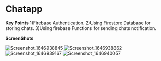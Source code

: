 # Chatapp

**Key Points**
1)Firebase Authentication.
2)Using Firestore Database for storing chats.
3)Using firebase Functions for sending chats notification.

**ScreenShots**

![Screenshot_1646938845](https://user-images.githubusercontent.com/38549266/157736638-260bfbe6-993f-447d-956d-9a51485312ef.png)
![Screenshot_1646938862](https://user-images.githubusercontent.com/38549266/157736664-8de6b1fe-01d2-4b1b-bc0b-897a18c489df.png)
![Screenshot_1646939167](https://user-images.githubusercontent.com/38549266/157736701-efe28ec1-b3a1-4bfd-8f8b-d1b494be46ce.png)
![Screenshot_1646940057](https://user-images.githubusercontent.com/38549266/157738744-b7145e05-dc5b-4c7c-a22f-e58aad3af3db.png)
